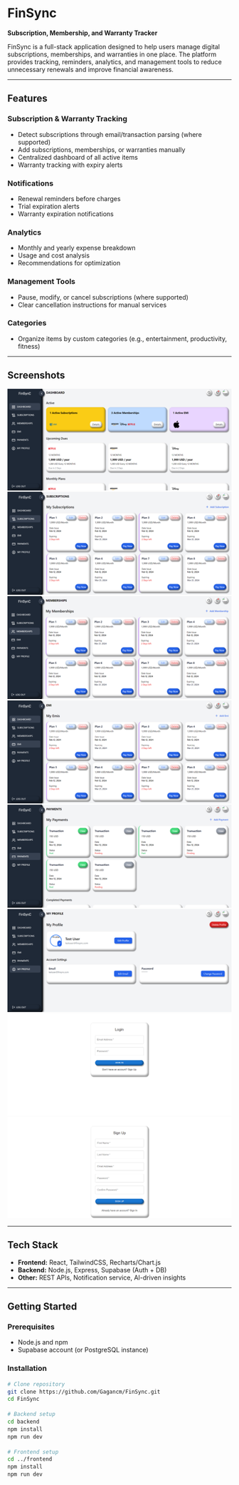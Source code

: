 # FinSync  
**Subscription, Membership, and Warranty Tracker**  

FinSync is a full-stack application designed to help users manage digital subscriptions, memberships, and warranties in one place. The platform provides tracking, reminders, analytics, and management tools to reduce unnecessary renewals and improve financial awareness.  

---

## Features  

### Subscription & Warranty Tracking  
- Detect subscriptions through email/transaction parsing (where supported)  
- Add subscriptions, memberships, or warranties manually  
- Centralized dashboard of all active items  
- Warranty tracking with expiry alerts  

### Notifications  
- Renewal reminders before charges  
- Trial expiration alerts  
- Warranty expiration notifications  

### Analytics  
- Monthly and yearly expense breakdown  
- Usage and cost analysis  
- Recommendations for optimization  

### Management Tools  
- Pause, modify, or cancel subscriptions (where supported)  
- Clear cancellation instructions for manual services  

### Categories  
- Organize items by custom categories (e.g., entertainment, productivity, fitness) 

---

## Screenshots  

![Dashboard](https://github.com/Gagancm/Finsync-Frontend/blob/main/Screenshot%202024-11-22%20105237.png)  
![Expense Insights](https://github.com/Gagancm/Finsync-Frontend/blob/main/Screenshot%202024-11-22%20105307.png)  
![Tracking View](https://github.com/Gagancm/Finsync-Frontend/blob/main/Screenshot%202024-11-22%20105329.png)  
![Categories](https://github.com/Gagancm/Finsync-Frontend/blob/main/Screenshot%202024-11-22%20105339.png)  
![Notifications](https://github.com/Gagancm/Finsync-Frontend/blob/main/Screenshot%202024-11-22%20105348.png)  
![Analytics](https://github.com/Gagancm/Finsync-Frontend/blob/main/Screenshot%202024-11-22%20105546.png)  
![Settings](https://github.com/Gagancm/Finsync-Frontend/blob/main/Screenshot%202024-11-22%20110828.png)  
![Overview](https://github.com/Gagancm/Finsync-Frontend/blob/main/Screenshot%202024-11-22%20110840.png)  

---

## Tech Stack  

- **Frontend:** React, TailwindCSS, Recharts/Chart.js  
- **Backend:** Node.js, Express, Supabase (Auth + DB)  
- **Other:** REST APIs, Notification service, AI-driven insights  

---

## Getting Started  

### Prerequisites  
- Node.js and npm  
- Supabase account (or PostgreSQL instance)  

### Installation  

```bash
# Clone repository
git clone https://github.com/Gagancm/FinSync.git
cd FinSync

# Backend setup
cd backend
npm install
npm run dev

# Frontend setup
cd ../frontend
npm install
npm run dev
